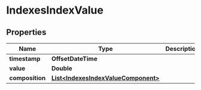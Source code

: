 

# IndexesIndexValue


## Properties

| Name | Type | Description | Notes |
|------------ | ------------- | ------------- | -------------|
|**timestamp** | **OffsetDateTime** |  |  [optional] |
|**value** | **Double** |  |  [optional] |
|**composition** | [**List&lt;IndexesIndexValueComponent&gt;**](IndexesIndexValueComponent.md) |  |  [optional] |



